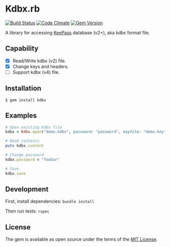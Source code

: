 # Kdbx.rb

[![Build Status](https://travis-ci.org/rumtid/kdbx.rb.svg?branch=master)](https://travis-ci.org/rumtid/kdbx.rb)
[![Code Climate](https://codeclimate.com/github/rumtid/kdbx.rb/badges/gpa.svg)](https://codeclimate.com/github/rumtid/kdbx.rb)
[![Gem Version](https://badge.fury.io/rb/kdbx.svg)](https://badge.fury.io/rb/kdbx)

A library for accessing [KeePass](http://keepass.info/) database (v2+), aka kdbx format file.

## Capability

- [x] Read/Write kdbx (v2) file.
- [x] Change keys and headers.
- [ ] Support kdbx (v4) file.

## Installation

    $ gem install kdbx

## Examples

```ruby
# Open existing kdbx file
kdbx = Kdbx.open("demo.kdbx", password: "password", keyfile: "demo.key")

# Read contents
puts kdbx.content

# Change password
kdbx.password = "foobar"

# Save
kdbx.save
```

## Development

First, install dependencies: `bundle install`

Then run tests: `rspec`

## License

The gem is available as open source under the terms of the [MIT License](http://opensource.org/licenses/MIT).
